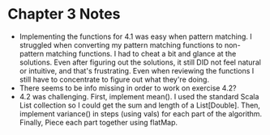 Chapter 3 Notes
===============

* Implementing the functions for 4.1 was easy when pattern matching. I struggled when converting my pattern matching functions to non-pattern matching functions. I had to cheat a bit and glance at the solutions. Even after figuring out the solutions, it still DID not feel natural or intuitive, and that's frustrating. Even when reviewing the functions I still have to concentrate to figure out what they're doing.
* There seems to be info missing in order to work on exercise 4.2?
* 4.2 was challenging. First, implement mean(). I used the standard Scala List collection so I could get the sum and length of a List[Double]. Then, implement variance() in steps (using vals) for each part of the algorithm. Finally, Piece each part together using flatMap.
